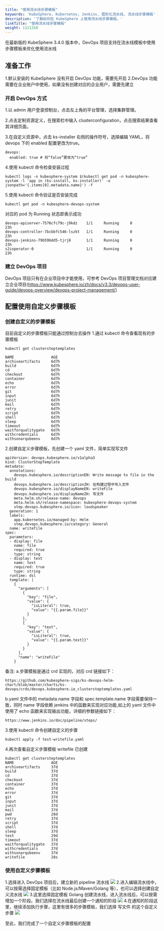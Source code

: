 ```yaml
---
title: "使用流水线步骤模板"
keywords: 'KubeSphere, Kubernetes, Jenkins, 图形化流水线, 流水线步骤模板'
description: '了解如何在 KubeSphere 上使用流水线步骤模板。'
linkTitle: "使用流水线步骤模板"
weight: 1121310
---
```



在最新版的 KubeSphere 3.4.0 版本中，DevOps 项目支持在流水线模板中使用步骤模板来优化使用流水线

## 准备工作
1.默认安装的 KubeSphere 没有开启 DevOps 功能，需要先开启
2.DevOps 功能需要在企业账户中使用，如果没有创建对应的企业用户，需要先建立
### 开启 DevOps 方式

1.以 admin 用户登录控制台，点击左上角的平台管理，选择集群管理。

2.点击定制资源定义，在搜索栏中输入 clusterconfiguration，点击搜索结果查看其详细页面。

3.在自定义资源中，点击 ks-installer 右侧的操作符号，选择编辑 YAML，将 devops 下的 enabled 配置更改为true。

```
devops:
  enabled: true # 将“false”更改为“true”

```
4.使用 kubectl 命令检查安装过程
```
kubectl logs -n kubesphere-system $(kubectl get pod -n kubesphere-system -l 'app in (ks-install, ks-installer)' -o jsonpath='{.items[0].metadata.name}') -f

```
5.使用 kubectl 命令验证是否安装完成
```
kubectl get pod -n kubesphere-devops-system
```
对应的 pod 为 Running 状态即表示成功
```
devops-apiserver-7576cfc79c-j9kdz    1/1     Running     0          23h
devops-controller-7bcbbfc546-lszkt   1/1     Running     0          23h
devops-jenkins-79b59bdd5-tjrj8       1/1     Running     0          23h
s2ioperator-0                        1/1     Running     0          23h
```


### 建立 DevOps 项目
DevOps 项目只有在企业项目中才能使用，可参考 DevOps 项目管理文档对应建立企业项目(https://www.kubesphere.io/zh/docs/v3.3/devops-user-guide/devops-overview/devops-project-management/)

## 配置使用自定义步骤模板
### 创建自定义的步骤模板
目前自定义的步骤模板只能通过控制台去操作
1.通过 kubectl 命令查看现有的步骤模板
```
kubectl get clustersteptemplates
```
```
NAME                 AGE
archiveartifacts     6d7h
build                6d7h
cd                   6d7h
checkout             6d7h
container            6d7h
echo                 6d7h
error                6d7h
git                  6d7h
input                6d7h
junit                6d7h
mail                 6d7h
retry                6d7h
script               6d7h
shell                6d7h
sleep                6d7h
timeout              6d7h
waitforqualitygate   6d7h
withcredentials      6d7h
withsonarqubeenv     6d7h
```

2.创建自定义步骤模板，先创建一个 yaml 文件，简单实现写文件
```
apiVersion: devops.kubesphere.io/v1alpha3
kind: ClusterStepTemplate
metadata:
  annotations:
    devops.kubesphere.io/descriptionEN: Write message to file in the build
    devops.kubesphere.io/descriptionZH: 在构建过程中写入文件
    devops.kubesphere.io/displayNameEN: writeFile
    devops.kubesphere.io/displayNameZH: 写文件
    meta.helm.sh/release-name: devops
    meta.helm.sh/release-namespace: kubesphere-devops-system
    step.devops.kubesphere.io/icon: loudspeaker
  generation: 1
  labels:
    app.kubernetes.io/managed-by: Helm
    step.devops.kubesphere.io/category: General
  name: writefile
spec:
  parameters:
  - display: file
    name: file
    required: true
    type: string
  - display: text
    name: text
    required: true
    type: string  
  runtime: dsl
  template: |
    {
      "arguments": [
        {
          "key": "file",
          "value": {
            "isLiteral": true,
            "value": "{{.param.file}}"
          }
        },
        {
          "key": "text",
          "value": {
            "isLiteral": true,
            "value": "{{.param.text}}"
          }
        }
      ],
      "name": "writeFile"
    }
```
备注:
a.步骤模板是通过 crd 实现的，对应 crd 链接如下：
```
https://github.com/kubesphere-sigs/ks-devops-helm-chart/blob/master/charts/ks-devops/crds/devops.kubesphere.io_clustersteptemplates.yaml
```
b.yaml 文件中的 metadata.name 字段和 spec.template.name 字段需要保持一致，同时 name 字段依赖 jenkins 中的函数来实现对应功能,如上的 yaml 文件中使用了 echo 函数来实现输出功能，详细的参数链接如下：
```
https://www.jenkins.io/doc/pipeline/steps/
```
3.使用 kubectl 命令创建自定义的步骤
```
kubectl apply -f test-writefile.yaml
```
4.再次查看自定义步骤模板 writefile 已创建
```
kubectl get clustersteptemplates
NAME                 AGE
archiveartifacts     37d
build                37d
cd                   37d
checkout             37d
container            37d
echo                 37d
error                37d
git                  37d
input                37d
junit                37d
mail                 37d
pwd                  28d
retry                37d
script               37d
shell                37d
sleep                37d
test                 29d
timeout              37d
waitforqualitygate   37d
withcredentials      37d
withsonarqubeenv     37d
writefile            28s
```


### 使用自定义步骤模板
1.选择进入 DevOps 项目后，建立新的 pipeline 流水线
![](https://hackmd.io/_uploads/r16xouTah.png)
2.进入编辑流水线中，可以按需选择固定模板（比如  Node.js/Maven/Golang 等），也可以选择创建自定义流水线
![](https://hackmd.io/_uploads/SySmENy0n.png)
3.这里选择固定模板 Golang 创建流水线，进入流水线后，可以按需增加一个阶段。我们选择在流水线最后创建一个通知的阶段
![](https://hackmd.io/_uploads/BJb6NNJAh.png)
4.在通知的阶段这里，继续添加执行步骤，这里有很多的步骤模板，我们选择
写文件 的这个自定义步骤
![](https://hackmd.io/_uploads/HkDXb8Cla.png)


至此，我们完成了一个自定义步骤模板的配置